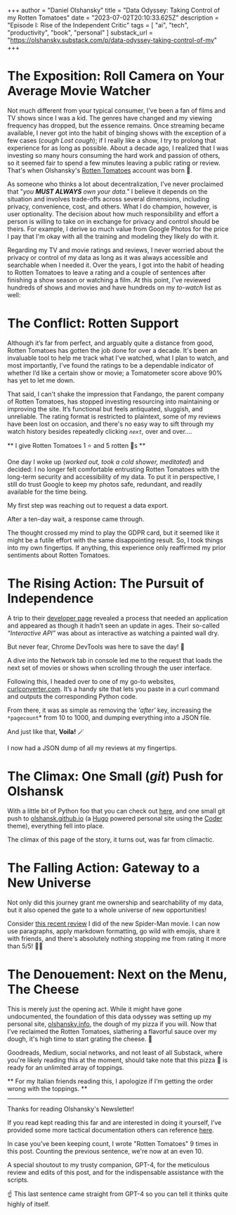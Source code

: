 +++
author = "Daniel Olshansky"
title = "Data Odyssey: Taking Control of my Rotten Tomatoes"
date = "2023-07-02T20:10:33.625Z"
description = "Episode I: Rise of the Independent Critic"
tags = [
    "ai", "tech", "productivity", "book", "personal"
]
substack_url = "https://olshansky.substack.com/p/data-odyssey-taking-control-of-my"
+++

# The Exposition: Roll Camera on Your Average Movie Watcher
Not much different from your typical consumer, I've been a fan of films and TV shows since I was a kid. The genres have changed and my viewing frequency has dropped, but the essence remains. Once streaming became available, I never got into the habit of binging shows with the exception of a few cases (*cough Lost cough*); if I really like a show, I try to prolong that experience for as long as possible. About a decade ago, I realized that I was investing so many hours consuming the hard work and passion of others, so it seemed fair to spend a few minutes leaving a public rating or review. That's when Olshansky's [Rotten Tomatoes](https://www.rottentomatoes.com/profiles/GeDt0zCK1fenF8NTwehrduK0seeCXJTL4H28fjquRRCzRi1zIknSwBFllCxgFepIjgSZRuYYCdOcNGtk2Fv2HmWu9zSxLTZQfJjIB1FVKuYj) account was born 🍅.

As someone who thinks a lot about decentralization, I've never proclaimed that "*you **MUST ALWAYS** own your data."* I believe it depends on the situation and involves trade-offs across several dimensions, including privacy, convenience, cost, and others. What I do champion, however, is user optionality. The decision about how much responsibility and effort a person is willing to take on in exchange for privacy and control should be theirs. For example, I derive so much value from Google Photos for the price I pay that I'm okay with all the training and modeling they likely do with it.

Regarding my TV and movie ratings and reviews, I never worried about the privacy or control of my data as long as it was always accessible and searchable when I needed it. Over the years, I got into the habit of heading to Rotten Tomatoes to leave a rating and a couple of sentences after finishing a show season or watching a film. At this point, I’ve reviewed hundreds of shows and movies and have hundreds on my *to-watch* list as well:

# The Conflict: Rotten Support
Although it’s far from perfect, and arguably quite a distance from good, Rotten Tomatoes has gotten the job done for over a decade. It's been an invaluable tool to help me track what I've watched, what I plan to watch, and most importantly, I've found the ratings to be a dependable indicator of whether I’d like a certain show or movie; a Tomatometer score above 90% has yet to let me down.

That said, I can't shake the impression that Fandango, the parent company of Rotten Tomatoes, has stopped investing resourcing into maintaining or improving the site. It’s functional but feels antiquated, sluggish, and unreliable. The rating format is restricted to plaintext, some of my reviews have been lost on occasion, and there's no easy way to sift through my watch history besides repeatedly clicking *`next`,* over and over….

** I give Rotten Tomatoes 1 ⭐️ and 5 rotten 🍅s **

One day I woke up (*worked out, took a cold shower, meditated*) and decided: I no longer felt comfortable entrusting Rotten Tomatoes with the long-term security and accessibility of my data. To put it in perspective, I still do trust Google to keep my photos safe, redundant, and readily available for the time being.

My first step was reaching out to request a data export.

After a ten-day wait, a response came through.

The thought crossed my mind to play the GDPR card, but it seemed like it might be a futile effort with the same disappointing result. So, I took things into my own fingertips. If anything, this experience only reaffirmed my prior sentiments about Rotten Tomatoes.

# The Rising Action: The Pursuit of Independence
A trip to their [developer page](https://developer.fandango.com/rotten_tomatoes) revealed a process that needed an application and appeared as though it hadn’t seen an update in ages. Their so-called *“Interactive API”* was about as interactive as watching a painted wall dry.

But never fear, Chrome DevTools was here to save the day! 🔧

A dive into the Network tab in console led me to the request that loads the next set of movies or shows when scrolling through the user interface.

Following this, I headed over to one of my go-to websites, [curlconverter.com](https://curlconverter.com/). It’s a handy site that lets you paste in a curl command and outputs the corresponding Python code.

From there, it was as simple as removing the *'after'* key, increasing the `*pagecount`* from 10 to 1000, and dumping everything into a JSON file.

And just like that, **Voila!** 🪄

I now had a JSON dump of all my reviews at my fingertips.

# The Climax: One Small (*git*) Push for Olshansk
With a little bit of Python foo that you can check out [here](https://github.com/Olshansk/olshansk.github.io/blob/main/rotten_tomatoes_to_hugo/hugo.py), and one small git push to [olshansk.github.io](https://github.com/olshansk/olshansk.github.io) (a [Hugo](https://gohugo.io/) powered personal site using the [Coder](https://github.com/luizdepra/hugo-coder) theme), everything fell into place.

The climax of this page of the story, it turns out, was far from climactic.

# The Falling Action: Gateway to a New Universe
Not only did this journey grant me ownership and searchability of my data, but it also opened the gate to a whole universe of new opportunities!

Consider [this recent review](https://olshansky.info/movie/spider-man_across_the_spider_verse/) I did of the new Spider-Man movie. I can now use paragraphs, apply markdown formatting, go wild with emojis, share it with friends, and there's absolutely nothing stopping me from rating it more than 5/5! 🧙‍♂️

# The Denouement: Next on the Menu, The Cheese
This is merely just the opening act. While it might have gone undocumented, the foundation of this data odyssey was setting up my personal site, [olshansky.info](https://olshansky.info/), the dough of my pizza if you will. Now that I've reclaimed the Rotten Tomatoes, slathering a flavorful sauce over my dough, it's high time to start grating the cheese. 🧀 

Goodreads, Medium, social networks, and not least of all Substack, where you're likely reading this at the moment, should take note that this pizza 🍕 is ready for an unlimited array of toppings.

** For my Italian friends reading this, I apologize if I’m getting the order wrong with the toppings. **

---
Thanks for reading Olshansky's Newsletter! 

If you read kept reading this far and are interested in doing it yourself, I’ve provided some more tactical documentation others can reference [here](https://github.com/Olshansk/olshansk.github.io/tree/main/rotten_tomatoes_to_hugo).

In case you’ve been keeping count, I wrote "Rotten Tomatoes" 9 times in this post. Counting the previous sentence, we're now at an even 10.

A special shoutout to my trusty companion, GPT-4, for the meticulous review and edits of this post, and for the indispensable assistance with the scripts.

☝️ This last sentence came straight from GPT-4 so you can tell it thinks quite highly of itself.